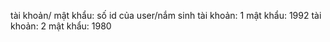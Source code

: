 tài khoản/ mật khẩu: số id của user/nắm sinh
tài khoản: 1 mật khẩu: 1992
tài khoản: 2 mật khẩu: 1980
